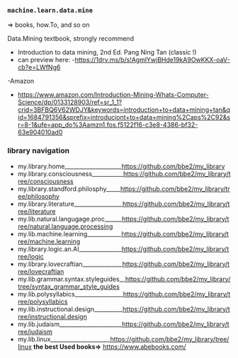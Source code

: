 ### `machine.learn.data.mine`  
=> books, how.To, and so on

Data.Mining textbook, strongly recommend
- Introduction to data mining, 2nd Ed. Pang Ning Tan (classic !)
- can preview here: 
-https://1drv.ms/b/s!AgmlYwjBHde19kA9OwKKX-oaV-cb?e=LWfNg6

-Amazon
- https://www.amazon.com/Introduction-Mining-Whats-Computer-Science/dp/0133128903/ref=sr_1_1?crid=3BFBQ6V62WDJY&keywords=introduction+to+data+mining+tan&qid=1684791356&sprefix=introduciont+to+data+mining%2Caps%2C92&sr=8-1&ufe=app_do%3Aamzn1.fos.f5122f16-c3e8-4386-bf32-63e904010ad0


### library navigation  
- my.library.home____________________https://github.com/bbe2/my_library  
- my.library.consciousness___________https://github.com/bbe2/my_library/tree/consciousness  
- my.library.standford.philosphy_____https://github.com/bbe2/my_library/tree/philosophy  
- my.library.literature_________________https://github.com/bbe2/my_library/tree/literature  
- my.lib.natural.langugage.proc______https://github.com/bbe2/my_library/tree/natural.language.processing  
- my.lib.machine.learning____________https://github.com/bbe2/my_library/tree/machine.learning  
- my.library.logic.an.AI_______________https://github.com/bbe2/my_library/tree/logic  
- my.library.lovecraftian______________https://github.com/bbe2/my_library/tree/lovecraftian
- my.lib.grammar.syntax.styleguides__https://github.com/bbe2/my_library/tree/syntax_grammar_style_guides  
- my.lib.polysyllabics_________________https://github.com/bbe2/my_library/tree/polysyllabics  
- my.lib.instructional.design__________https://github.com/bbe2/my_library/tree/instructional.design  
- my.lib.judaism______________________https://github.com/bbe2/my_library/tree/judaism
- my.lib.linux_____________________https://github.com/bbe2/my_library/tree/linux
**the best Used books=>** https://www.abebooks.com/  
